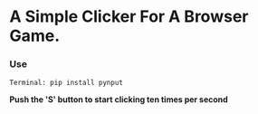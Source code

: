 # A Simple Clicker For A Browser Game.

### Use
```
Terminal: pip install pynput
```
**Push the 'S' button to start clicking ten times per second**

